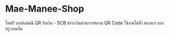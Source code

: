# Mae-Manee-Shop
ใหม่!! แอปแม่มณี QR รับเงิน - SCB
ชำระเงินผ่านการสแกน QR Code ใช้งานได้ทั้ง ธนาคาร และทรูวอลเล็ต
